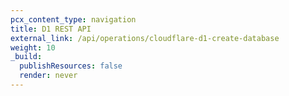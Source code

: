 ```yaml
---
pcx_content_type: navigation
title: D1 REST API
external_link: /api/operations/cloudflare-d1-create-database
weight: 10
_build:
  publishResources: false
  render: never
---
```

